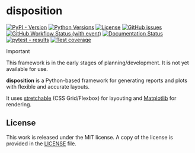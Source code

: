 # disposition

[![PyPI - Version](https://img.shields.io/pypi/v/disposition)](https://pypi.org/project/disposition/)
[![Python Versions](https://img.shields.io/pypi/pyversions/disposition)](https://pypi.org/project/disposition/)
[![License](https://img.shields.io/github/license/mortencombat/disposition?color=blue)](https://github.com/mortencombat/disposition/blob/initial-setup/LICENSE)
[![GitHub issues](https://img.shields.io/github/issues/mortencombat/disposition?logo=github)](https://github.com/mortencombat/disposition/issues)
[![GitHub Workflow Status (with event)](https://img.shields.io/github/actions/workflow/status/mortencombat/disposition/build-publish.yml?logo=github)](https://github.com/mortencombat/disposition/actions/workflows/build-publish.yml)
[![Documentation Status](https://readthedocs.org/projects/disposition/badge/?version=latest)](https://disposition.readthedocs.io/en/latest/?badge=latest)[![pytest - results](https://gist.github.com/mortencombat/d3bf1bee9867bb5fc725411dc256c185/raw/disposition-tests.svg)](https://github.com/mortencombat/disposition/actions/workflows/run-tests.yml)
[![Test coverage](https://gist.github.com/mortencombat/8ed41c3763b9e12b2f013a0c7d70827c/raw/disposition-coverage.svg)](https://github.com/mortencombat/disposition/actions/workflows/run-tests.yml)

> [!IMPORTANT]
> This framework is in the early stages of planning/development. It is not yet available for use.

**disposition** is a Python-based framework for generating reports and plots with flexible and accurate layouts.

It uses [stretchable](https://github.com/mortencombat/stretchable) (CSS Grid/Flexbox) for layouting and [Matplotlib](https://matplotlib.org/) for rendering.

## License

This work is released under the MIT license. A copy of the license is provided in the [LICENSE](https://github.com/mortencombat/disposition/blob/main/LICENSE) file.
